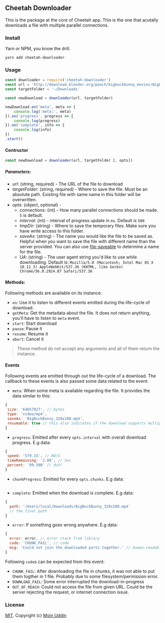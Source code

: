 ## Cheetah Downloader

This is the package at the core of Cheetah app. This is the one that acutally downloads a file with multiple parallel connections.

### Install

Yarn or NPM, you know the drill.

```
yarn add cheetah-downloader
```


### Usage

```js
const downloader = require('cheetah-downloader')
const url = 'http://download.blender.org/peach/bigbuckbunny_movies/BigBuckBunny_320x180.mp4'
const targetFolder = '~/Downloads'

const newDownload = downloader(url, targetFolder)

newDownload.on('meta', meta => {
    console.log('meta:', meta)
}).on('progress', progress => {
    console.log(progress)
}).on('complete', info => {
    console.log(info)
})
.start()
```

#### Contructor

```js
const newDownload = downloader(url, targetFolder [, opts])
```

##### Parameters:

 - *url*: (string, required) - The URL of the file to download
 - *targetFolder*: (string, required) - Where to save the file. Must be an absolute path. Existing file with same name in this folder will be overwritten.
 - *opts*: (object, optional) -
    - *connections*: (int) - How many parallel connections should be made. `5` is default.
    - *interval*: (int) - interval of progress update in `ms`. Default is `500`
    - *tmpDir*: (string) - Where to save the temporary files. Make sure you have write access to this folder.
    - *saveAs*: (string) - The name you would like the file to be saved as. Helpful when you want to save the file with different name than the server provided. You can also use [file-saveable](https://github.com/cheetahapp/file-saveable) to determine a name for the file.
    - *UA*: (string) - The user agent string you'd like to use while downloading. Default is:
    `Mozilla/5.0 (Macintosh; Intel Mac OS X 10_12_3) AppleWebKit/537.36 (KHTML, like Gecko) Chrome/56.0.2924.87 Safari/537.36`

#### Methods:

Following methods are available on its instance:

 - `on`: Use it to listen to different events emitted during the life-cycle of download.
 - `getMeta`: Get the metadata about the file. It does not return anything, you'll have to listen to `meta` event.
 - `start`: Start download
 - `pause`: Pause it
 - `resume`: Resume it
 - `abort`: Cancel it

> These method do not accept any arguments and all of them return the instance.

#### Events

Following events are emitted through out the life-cycle of a download. The callback to these events is also passed some data related to the event:

 - `meta`: When some meta is available regarding the file.
 It provides the data similar to this:
 ```js
{
  size: '64657027', // bytes
  type: 'video/mp4',
  saveAs: 'BigBuckBunny_320x180.mp4',
  resumable: true // this also indicates if the download supports multiple connections
}
 ```

 - `progress`: Emitted after every `opts.interval` with overall download progress.
 E.g data:
 ```js
{
  speed: '579.15', // KB/S
  timeRemaining: '2.09', // Sec
  percent: '99.500' // duh!
}
 ```

 - `chunkProgress`: Emitted for every `opts.chunks`.
 E.g data:
 ```js

 ```

 - `complete`: Emitted when the download is complete.
 E.g data:
```js
{
  path: '/Users/local/Downloads/BigBuckBunny_320x180.mp4'
  // the final path
}
```

 - `error`: If something goes wrong anywhere. E.g data:
```js
{
  error: error, // error stack from library
  code: 'CHUNK_FAIL', // code
  msg: 'Could not join the downloaded parts together.' // human-readable explanation
}
```

Following `code`s can be expected from this event:
- `CHUNK_FAIL`: After downloading the file in chunks, it was not able to put them togther in 1 file. Probably due to some filesystem/permission error.
- `DOWNLOAD_FAIL`: Some error interrupted the download-in-progress
- `OUT_OF_REACH`: Could not access the file from given URL. Could be the server rejecting the request, or internet connection issue.


### License

[MIT](./LICENSE). Copyright (c) [Moin Uddin](https://moin.im)